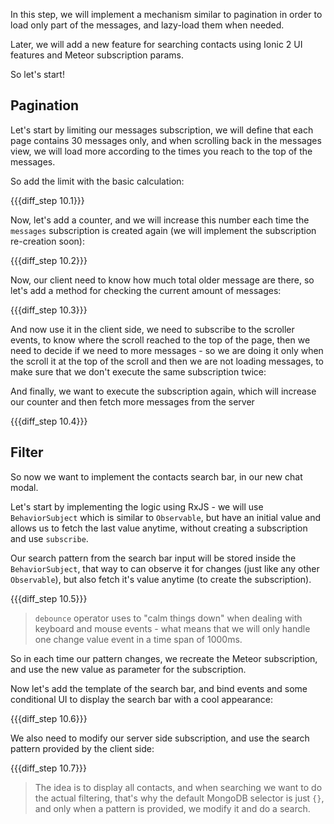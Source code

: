 In this step, we will implement a mechanism similar to pagination in order to load only part of the messages, and lazy-load them when needed.

Later, we will add a new feature for searching contacts using Ionic 2 UI features and Meteor subscription params.

So let's start!

## Pagination

Let's start by limiting our messages subscription, we will define that each page contains 30 messages only, and when scrolling back in the messages view, we will load more according to the times you reach to the top of the messages.

So add the limit with the basic calculation:

{{{diff_step 10.1}}}

Now, let's add a counter, and we will increase this number each time the `messages` subscription is created again (we will implement the subscription re-creation soon):

{{{diff_step 10.2}}}

Now, our client need to know how much total older message are there, so let's add a method for checking the current amount of messages:

{{{diff_step 10.3}}}

And now use it in the client side, we need to subscribe to the scroller events, to know where the scroll reached to the top of the page, then we need to decide if we need to more messages - so we are doing it only when the scroll it at the top of the scroll and then we are not loading messages, to make sure that we don't execute the same subscription twice:

And finally, we want to execute the subscription again, which will increase our counter and then fetch more messages from the server

{{{diff_step 10.4}}}

## Filter

So now we want to implement the contacts search bar, in our new chat modal.

Let's start by implementing the logic using RxJS - we will use `BehaviorSubject` which is similar to `Observable`, but have an initial value and allows us to fetch the last value anytime, without creating a subscription and use `subscribe`.

Our search pattern from the search bar input will be stored inside the `BehaviorSubject`, that way to can observe it for changes (just like any other `Observable`), but also fetch it's value anytime (to create the subscription).

{{{diff_step 10.5}}}

> `debounce` operator uses to "calm things down" when dealing with keyboard and mouse events - what means that we will only handle one change value event in a time span of 1000ms.

So in each time our pattern changes, we recreate the Meteor subscription, and use the new value as parameter for the subscription.

Now let's add the template of the search bar, and bind events and some conditional UI to display the search bar with a cool appearance:

{{{diff_step 10.6}}}

We also need to modify our server side subscription, and use the search pattern provided by the client side:

{{{diff_step 10.7}}}

> The idea is to display all contacts, and when searching we want to do the actual filtering, that's why the default MongoDB selector is just `{}`, and only when a pattern is provided, we modify it and do a search.

